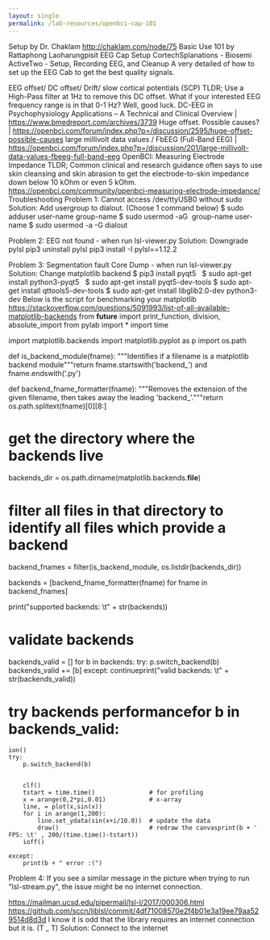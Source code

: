 ```yaml
---
layout: single
permalink: /lab-resources/openbci-cap-101
---
```


Setup
by Dr. Chaklam
http://chaklam.com/node/75
Basic Use 101
by Rattaphong Laoharungpisit
EEG Cap Setup
CortechSplanations - Biosemi ActiveTwo - Setup, Recording EEG, and Cleanup
A very detailed of how to set up the EEG Cab to get the best quality signals.

EEG offset/ DC offset/ Drift/ slow cortical potentials (SCP)
TLDR; Use a High-Pass filter at 1Hz to remove this DC offset. What if your interested EEG frequency range is in that 0-1 Hz? Well, good luck.
DC-EEG in Psychophysiology Applications – A Technical and Clinical Overview | https://www.bmedreport.com/archives/3739
Huge offset. Possible causes? | https://openbci.com/forum/index.php?p=/discussion/2595/huge-offset-possible-causes
large millivolt data values / FbEEG (Full-Band EEG) | https://openbci.com/forum/index.php?p=/discussion/201/large-millivolt-data-values-fbeeg-full-band-eeg
OpenBCI: Measuring Electrode Impedance
TLDR; Common clinical and research guidance often says to use skin cleansing and skin abrasion to get the electrode-to-skin impedance down below 10 kOhm or even 5 kOhm.
https://openbci.com/community/openbci-measuring-electrode-impedance/
Troubleshooting
Problem 1: Cannot access /dev/ttyUSB0 without sudo
Solution: Add usergroup to dialout. (Choose 1 command below)
$ sudo adduser user-name group-name
$ sudo usermod -aG  group-name user-name
$ sudo usermod -a -G dialout <username> 

Problem 2: EEG not found - when run lsl-viewer.py
Solution: Downgrade pylsl
pip3 uninstall pylsl
pip3 install -I pylsl==1.12.2

Problem 3: Segmentation fault Core Dump - when run lsl-viewer.py
Solution: Change matplotlib backend
$ pip3 install pyqt5  
$ sudo apt-get install python3-pyqt5  
$ sudo apt-get install pyqt5-dev-tools
$ sudo apt-get install qttools5-dev-tools
$ sudo apt-get install libglib2.0-dev python3-dev
Below is the script for benchmarking your matplotlib 
https://stackoverflow.com/questions/5091993/list-of-all-available-matplotlib-backends
from __future__ import print_function, division, absolute_import
from pylab import *
import time

import matplotlib.backends
import matplotlib.pyplot as p
import os.path


def is_backend_module(fname):
    """Identifies if a filename is a matplotlib backend module"""return fname.startswith('backend_') and fname.endswith('.py')

def backend_fname_formatter(fname): 
    """Removes the extension of the given filename, then takes away the leading 'backend_'."""return os.path.splitext(fname)[0][8:]

# get the directory where the backends live
backends_dir = os.path.dirname(matplotlib.backends.__file__)

# filter all files in that directory to identify all files which provide a backend
backend_fnames = filter(is_backend_module, os.listdir(backends_dir))

backends = [backend_fname_formatter(fname) for fname in backend_fnames]

print("supported backends: \t" + str(backends))

# validate backends
backends_valid = []
for b in backends:
    try:
        p.switch_backend(b)
        backends_valid += [b]
    except:
        continueprint("valid backends: \t" + str(backends_valid))


# try backends performancefor b in backends_valid:

    ion()
    try:
        p.switch_backend(b)


        clf()
        tstart = time.time()               # for profiling
        x = arange(0,2*pi,0.01)            # x-array
        line, = plot(x,sin(x))
        for i in arange(1,200):
            line.set_ydata(sin(x+i/10.0))  # update the data
            draw()                         # redraw the canvasprint(b + ' FPS: \t' , 200/(time.time()-tstart))
        ioff()

    except:
        print(b + " error :(")

Problem 4: If you see a similar message in the picture when trying to run "lsl-stream.py", the issue might be no internet connection.

https://mailman.ucsd.edu/pipermail/lsl-l/2017/000306.html
https://github.com/sccn/liblsl/commit/4df71008570e2f4b01e3a19ee79aa529514d8d3d
I know it is odd that the library requires an internet connection but it is. (T _ T)
Solution: Connect to the internet
